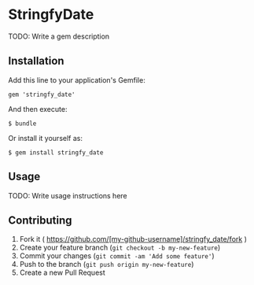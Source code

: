 # StringfyDate

TODO: Write a gem description

## Installation

Add this line to your application's Gemfile:

    gem 'stringfy_date'

And then execute:

    $ bundle

Or install it yourself as:

    $ gem install stringfy_date

## Usage

TODO: Write usage instructions here

## Contributing

1. Fork it ( https://github.com/[my-github-username]/stringfy_date/fork )
2. Create your feature branch (`git checkout -b my-new-feature`)
3. Commit your changes (`git commit -am 'Add some feature'`)
4. Push to the branch (`git push origin my-new-feature`)
5. Create a new Pull Request
